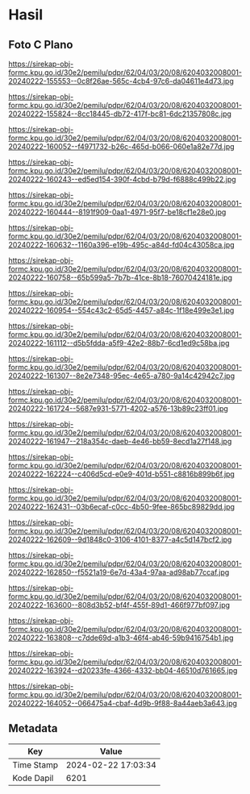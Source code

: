 # Hasil

## Foto C Plano

https://sirekap-obj-formc.kpu.go.id/30e2/pemilu/pdpr/62/04/03/20/08/6204032008001-20240222-155553--0c8f26ae-565c-4cb4-97c6-da04611e4d73.jpg

https://sirekap-obj-formc.kpu.go.id/30e2/pemilu/pdpr/62/04/03/20/08/6204032008001-20240222-155824--8cc18445-db72-417f-bc81-6dc21357808c.jpg

https://sirekap-obj-formc.kpu.go.id/30e2/pemilu/pdpr/62/04/03/20/08/6204032008001-20240222-160052--f4971732-b26c-465d-b066-060e1a82e77d.jpg

https://sirekap-obj-formc.kpu.go.id/30e2/pemilu/pdpr/62/04/03/20/08/6204032008001-20240222-160243--ed5ed154-390f-4cbd-b79d-f6888c499b22.jpg

https://sirekap-obj-formc.kpu.go.id/30e2/pemilu/pdpr/62/04/03/20/08/6204032008001-20240222-160444--8191f909-0aa1-4971-95f7-be18cf1e28e0.jpg

https://sirekap-obj-formc.kpu.go.id/30e2/pemilu/pdpr/62/04/03/20/08/6204032008001-20240222-160632--1160a396-e19b-495c-a84d-fd04c43058ca.jpg

https://sirekap-obj-formc.kpu.go.id/30e2/pemilu/pdpr/62/04/03/20/08/6204032008001-20240222-160758--65b599a5-7b7b-41ce-8b18-76070424181e.jpg

https://sirekap-obj-formc.kpu.go.id/30e2/pemilu/pdpr/62/04/03/20/08/6204032008001-20240222-160954--554c43c2-65d5-4457-a84c-1f18e499e3e1.jpg

https://sirekap-obj-formc.kpu.go.id/30e2/pemilu/pdpr/62/04/03/20/08/6204032008001-20240222-161112--d5b5fdda-a5f9-42e2-88b7-6cd1ed9c58ba.jpg

https://sirekap-obj-formc.kpu.go.id/30e2/pemilu/pdpr/62/04/03/20/08/6204032008001-20240222-161307--8e2e7348-95ec-4e65-a780-9a14c42942c7.jpg

https://sirekap-obj-formc.kpu.go.id/30e2/pemilu/pdpr/62/04/03/20/08/6204032008001-20240222-161724--5687e931-5771-4202-a576-13b89c23ff01.jpg

https://sirekap-obj-formc.kpu.go.id/30e2/pemilu/pdpr/62/04/03/20/08/6204032008001-20240222-161947--218a354c-daeb-4e46-bb59-8ecd1a27f148.jpg

https://sirekap-obj-formc.kpu.go.id/30e2/pemilu/pdpr/62/04/03/20/08/6204032008001-20240222-162224--c406d5cd-e0e9-401d-b551-c8816b899b6f.jpg

https://sirekap-obj-formc.kpu.go.id/30e2/pemilu/pdpr/62/04/03/20/08/6204032008001-20240222-162431--03b6ecaf-c0cc-4b50-9fee-865bc89829dd.jpg

https://sirekap-obj-formc.kpu.go.id/30e2/pemilu/pdpr/62/04/03/20/08/6204032008001-20240222-162609--9d1848c0-3106-4101-8377-a4c5d147bcf2.jpg

https://sirekap-obj-formc.kpu.go.id/30e2/pemilu/pdpr/62/04/03/20/08/6204032008001-20240222-162850--f5521a19-6e7d-43a4-97aa-ad98ab77ccaf.jpg

https://sirekap-obj-formc.kpu.go.id/30e2/pemilu/pdpr/62/04/03/20/08/6204032008001-20240222-163600--808d3b52-bf4f-455f-89d1-466f977bf097.jpg

https://sirekap-obj-formc.kpu.go.id/30e2/pemilu/pdpr/62/04/03/20/08/6204032008001-20240222-163808--c7dde69d-a1b3-46f4-ab46-59b9416754b1.jpg

https://sirekap-obj-formc.kpu.go.id/30e2/pemilu/pdpr/62/04/03/20/08/6204032008001-20240222-163924--d20233fe-4366-4332-bb04-46510d761665.jpg

https://sirekap-obj-formc.kpu.go.id/30e2/pemilu/pdpr/62/04/03/20/08/6204032008001-20240222-164052--066475a4-cbaf-4d9b-9f88-8a44aeb3a643.jpg


## Metadata

| Key        | Value               |
| ---------- | ------------------- |
| Time Stamp | 2024-02-22 17:03:34 |
| Kode Dapil | 6201                |



